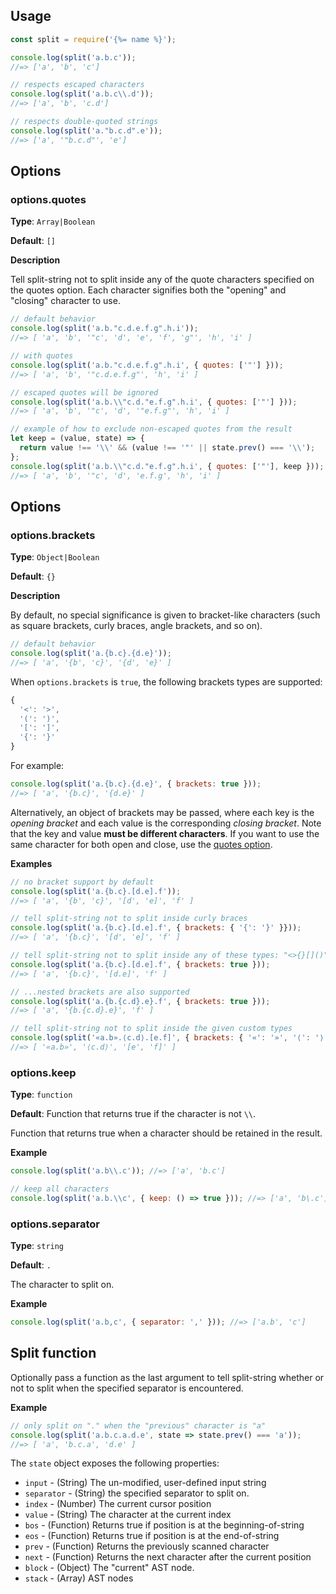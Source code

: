 ## Usage

```js
const split = require('{%= name %}');

console.log(split('a.b.c'));
//=> ['a', 'b', 'c']

// respects escaped characters
console.log(split('a.b.c\\.d'));
//=> ['a', 'b', 'c.d']

// respects double-quoted strings
console.log(split('a."b.c.d".e'));
//=> ['a', '"b.c.d"', 'e']
```


## Options

### options.quotes

**Type**: `Array|Boolean` 

**Default**: `[]`

**Description**

Tell split-string not to split inside any of the quote characters specified on the quotes option. Each character signifies both the "opening" and "closing" character to use. 

```js
// default behavior
console.log(split('a.b."c.d.e.f.g".h.i'));
//=> [ 'a', 'b', '"c', 'd', 'e', 'f', 'g"', 'h', 'i' ]

// with quotes
console.log(split('a.b."c.d.e.f.g".h.i', { quotes: ['"'] }));
//=> [ 'a', 'b', '"c.d.e.f.g"', 'h', 'i' ]

// escaped quotes will be ignored
console.log(split('a.b.\\"c.d."e.f.g".h.i', { quotes: ['"'] }));
//=> [ 'a', 'b', '"c', 'd', '"e.f.g"', 'h', 'i' ]

// example of how to exclude non-escaped quotes from the result
let keep = (value, state) => {
  return value !== '\\' && (value !== '"' || state.prev() === '\\');
};
console.log(split('a.b.\\"c.d."e.f.g".h.i', { quotes: ['"'], keep }));
//=> [ 'a', 'b', '"c', 'd', 'e.f.g', 'h', 'i' ]
```

## Options

### options.brackets

**Type**: `Object|Boolean` 

**Default**: `{}`

**Description**

By default, no special significance is given to bracket-like characters (such as square brackets, curly braces, angle brackets, and so on). 

```js
// default behavior
console.log(split('a.{b.c}.{d.e}'));
//=> [ 'a', '{b', 'c}', '{d', 'e}' ]
```

When `options.brackets` is `true`, the following brackets types are supported:

```js
{
  '<': '>',
  '(': ')',
  '[': ']',
  '{': '}'
}
```

For example:

```js
console.log(split('a.{b.c}.{d.e}', { brackets: true }));
//=> [ 'a', '{b.c}', '{d.e}' ]
```

Alternatively, an object of brackets may be passed, where each key is the _opening bracket_ and each value is the corresponding _closing bracket_. Note that the key and value **must be different characters**. If you want to use the same character for both open and close, use the [quotes option](#optionsquotes).

**Examples**

```js
// no bracket support by default
console.log(split('a.{b.c}.[d.e].f'));
//=> [ 'a', '{b', 'c}', '[d', 'e]', 'f' ]

// tell split-string not to split inside curly braces
console.log(split('a.{b.c}.[d.e].f', { brackets: { '{': '}' }}));
//=> [ 'a', '{b.c}', '[d', 'e]', 'f' ]

// tell split-string not to split inside any of these types: "<>{}[]()"
console.log(split('a.{b.c}.[d.e].f', { brackets: true }));
//=> [ 'a', '{b.c}', '[d.e]', 'f' ]

// ...nested brackets are also supported
console.log(split('a.{b.{c.d}.e}.f', { brackets: true }));
//=> [ 'a', '{b.{c.d}.e}', 'f' ]

// tell split-string not to split inside the given custom types
console.log(split('«a.b».⟨c.d⟩.[e.f]', { brackets: { '«': '»', '⟨': '⟩' } }));
//=> [ '«a.b»', '⟨c.d⟩', '[e', 'f]' ]
```


### options.keep

**Type**: `function`

**Default**: Function that returns true if the character is not `\\`.

Function that returns true when a character should be retained in the result.

**Example**

```js
console.log(split('a.b\\.c')); //=> ['a', 'b.c']

// keep all characters
console.log(split('a.b.\\c', { keep: () => true })); //=> ['a', 'b\.c']
```

### options.separator

**Type**: `string`

**Default**: `.`

The character to split on.

**Example**

```js
console.log(split('a.b,c', { separator: ',' })); //=> ['a.b', 'c']
```

## Split function

Optionally pass a function as the last argument to tell split-string whether or not to split when the specified separator is encountered.

**Example**

```js
// only split on "." when the "previous" character is "a"
console.log(split('a.b.c.a.d.e', state => state.prev() === 'a'));
//=> [ 'a', 'b.c.a', 'd.e' ]
```

The `state` object exposes the following properties:

- `input` - (String) The un-modified, user-defined input string
- `separator` - (String) the specified separator to split on.
- `index` - (Number) The current cursor position
- `value` - (String) The character at the current index
- `bos` - (Function) Returns true if position is at the beginning-of-string
- `eos` - (Function) Returns true if position is at the end-of-string
- `prev` - (Function) Returns the previously scanned character
- `next` - (Function) Returns the next character after the current position
- `block` - (Object) The "current" AST node.
- `stack` - (Array) AST nodes
